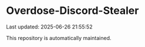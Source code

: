# Overdose-Discord-Stealer

Last updated: 2025-06-26 21:55:52

This repository is automatically maintained.
